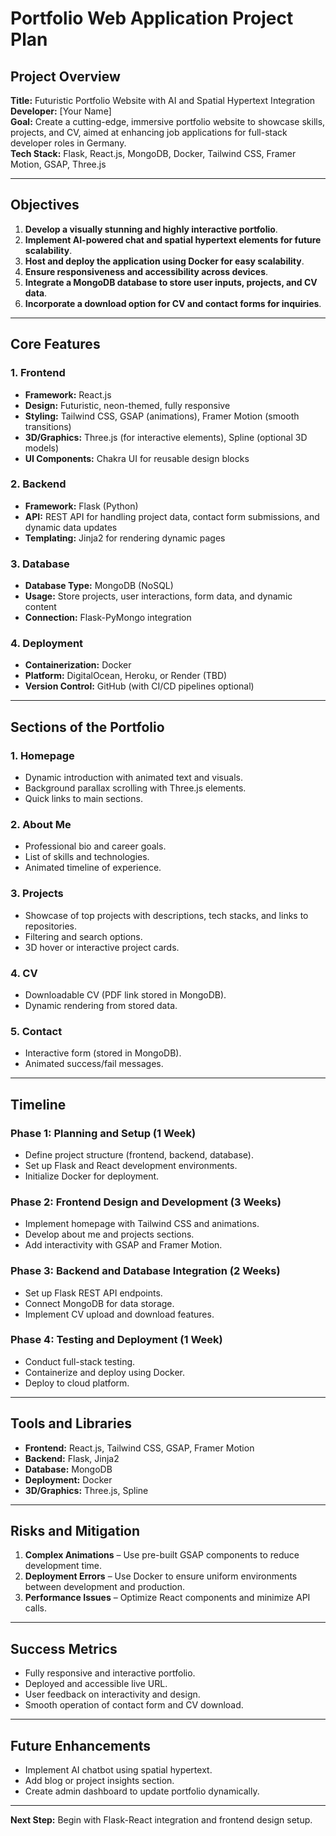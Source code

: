 # Portfolio Web Application Project Plan

## Project Overview
**Title:** Futuristic Portfolio Website with AI and Spatial Hypertext Integration  
**Developer:** [Your Name]  
**Goal:** Create a cutting-edge, immersive portfolio website to showcase skills, projects, and CV, aimed at enhancing job applications for full-stack developer roles in Germany.  
**Tech Stack:** Flask, React.js, MongoDB, Docker, Tailwind CSS, Framer Motion, GSAP, Three.js

---

## Objectives
1. **Develop a visually stunning and highly interactive portfolio**.
2. **Implement AI-powered chat and spatial hypertext elements for future scalability**.
3. **Host and deploy the application using Docker for easy scalability**.
4. **Ensure responsiveness and accessibility across devices**.
5. **Integrate a MongoDB database to store user inputs, projects, and CV data**.
6. **Incorporate a download option for CV and contact forms for inquiries**.

---

## Core Features
### 1. Frontend
- **Framework:** React.js
- **Design:** Futuristic, neon-themed, fully responsive
- **Styling:** Tailwind CSS, GSAP (animations), Framer Motion (smooth transitions)
- **3D/Graphics:** Three.js (for interactive elements), Spline (optional 3D models)
- **UI Components:** Chakra UI for reusable design blocks

### 2. Backend
- **Framework:** Flask (Python)
- **API:** REST API for handling project data, contact form submissions, and dynamic data updates
- **Templating:** Jinja2 for rendering dynamic pages

### 3. Database
- **Database Type:** MongoDB (NoSQL)
- **Usage:** Store projects, user interactions, form data, and dynamic content
- **Connection:** Flask-PyMongo integration

### 4. Deployment
- **Containerization:** Docker
- **Platform:** DigitalOcean, Heroku, or Render (TBD)
- **Version Control:** GitHub (with CI/CD pipelines optional)

---

## Sections of the Portfolio
### 1. Homepage
- Dynamic introduction with animated text and visuals.
- Background parallax scrolling with Three.js elements.
- Quick links to main sections.

### 2. About Me
- Professional bio and career goals.
- List of skills and technologies.
- Animated timeline of experience.

### 3. Projects
- Showcase of top projects with descriptions, tech stacks, and links to repositories.
- Filtering and search options.
- 3D hover or interactive project cards.

### 4. CV
- Downloadable CV (PDF link stored in MongoDB).
- Dynamic rendering from stored data.

### 5. Contact
- Interactive form (stored in MongoDB).
- Animated success/fail messages.

---

## Timeline
### Phase 1: Planning and Setup (1 Week)
- Define project structure (frontend, backend, database).
- Set up Flask and React development environments.
- Initialize Docker for deployment.

### Phase 2: Frontend Design and Development (3 Weeks)
- Implement homepage with Tailwind CSS and animations.
- Develop about me and projects sections.
- Add interactivity with GSAP and Framer Motion.

### Phase 3: Backend and Database Integration (2 Weeks)
- Set up Flask REST API endpoints.
- Connect MongoDB for data storage.
- Implement CV upload and download features.

### Phase 4: Testing and Deployment (1 Week)
- Conduct full-stack testing.
- Containerize and deploy using Docker.
- Deploy to cloud platform.

---

## Tools and Libraries
- **Frontend:** React.js, Tailwind CSS, GSAP, Framer Motion
- **Backend:** Flask, Jinja2
- **Database:** MongoDB
- **Deployment:** Docker
- **3D/Graphics:** Three.js, Spline

---

## Risks and Mitigation
1. **Complex Animations** – Use pre-built GSAP components to reduce development time.
2. **Deployment Errors** – Use Docker to ensure uniform environments between development and production.
3. **Performance Issues** – Optimize React components and minimize API calls.

---

## Success Metrics
- Fully responsive and interactive portfolio.
- Deployed and accessible live URL.
- User feedback on interactivity and design.
- Smooth operation of contact form and CV download.

---

## Future Enhancements
- Implement AI chatbot using spatial hypertext.
- Add blog or project insights section.
- Create admin dashboard to update portfolio dynamically.

---

**Next Step:** Begin with Flask-React integration and frontend design setup.

